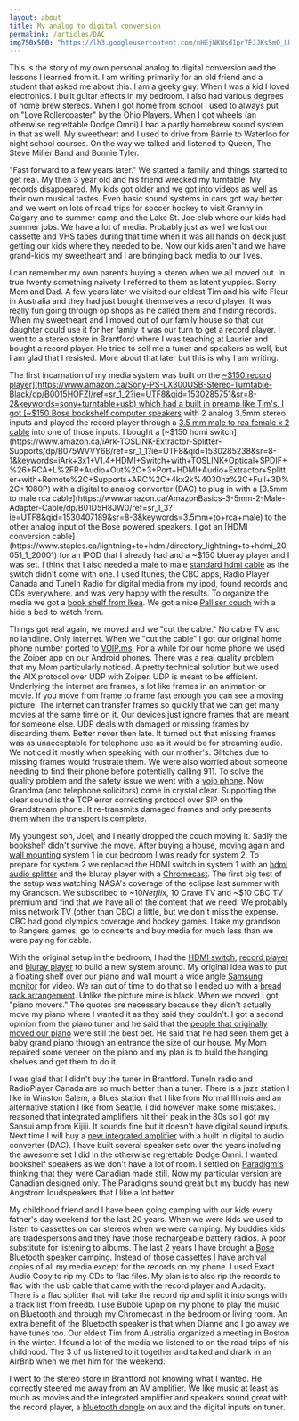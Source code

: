 ```yaml
---
layout: about
title: My analog to digital conversion
permalink: /articles/DAC
img750x500: "https://lh3.googleusercontent.com/nHEjNKWsd1pr7EJJKsSmQ_LU8fwn5uPFeeMs2LKsRqZAMXjTlkL2QH7dz2StB8FJb5uj956Gm4HirREcHVReyVcTa5id1P8p_SKvI0zWluOaEc7HEKx5RYqkKJrouLWznXVGVc4uK4mFKoPGj1azeDFz0yQqZH2YNAnpDT-MJtf7DuGRRntUcgxuGalgJqFFEqqQdvGXTd1ef1sU-PUQwL1QTKHyoZoNjsYmwSZ7AUW9b0Zs6jiAO9CskCf-zaheQ8e6sl0tXT03z9BsxU6BxMHUXo7BTDAtKRIAOB7_ccvj7Pa6lXBLzD3bCKfqg82OMRV7E9l6RNWs2LhQWSqG7SYb72G0kVxrqwOU5NXOD0_Os8GzVz__BFeAbGXSw7K2PduHhlyb3XjtktU4juPYjWl2Y8hT226vEY4b_Bc753nkPTE_E0I3h5UpyrKbHgx9mcg7b96bydpDmZ3-3gPWM6X5sFLrhESC2UBqUsqxiiIPt980UDbjJmafreQZkj35EFJ4BzmBbLBWiJdTEzPDSySvuFr_pQYqNRDNeufK506vlFdKvsdxA1POMSxBgyOcpImfDywjoaZfmocRNODpyWge-4gJS_UuKsPS-1zUCk3g4TVLRdtZ1hzYPVm3W1K9rjEVr5YZ9HD-2mh7UFdEcafiP5LBM56O=w552-h735-no"
---
```


 This is the story of my own personal analog to digital conversion and the lessons I learned from it. I am writing primarily for an old friend and a student that asked me about this. I am a geeky guy. When I was a kid I loved electronics. I built guitar effects in my bedroom. I also had various degrees of home brew stereos. When I got home from school I used to always put on "Love Rollercoaster" by the Ohio Players. When I got wheels (an otherwise regrettable Dodge Omni) I had a partly homebrew sound system in that as well. My sweetheart and I used to drive from Barrie to Waterloo for night school courses. On the way we talked and listened to Queen, The Steve Miller Band and Bonnie Tyler. 

"Fast forward to a few years later." We started a family and things started to get real. My then 3 year old and his friend wrecked my turntable. My records disappeared. My kids got older and we got into videos as well as their own musical tastes. Even basic sound systems in cars got way better and we went on lots of road trips for soccer hockey to visit Granny in Calgary and to summer camp and the Lake St. Joe club where our kids had summer jobs. We have a lot of media. Probably just as well we lost our cassette and VHS tapes during that time when it was all hands on deck just getting our kids where they needed to be. Now our kids aren't and we have grand-kids my sweetheart and I are bringing back media to our lives.

I can remember my own parents buying a stereo when we all moved out. In true twenty something naivety I referred to them as latent yuppies. Sorry Mom and Dad. A few years later we visited our eldest Tim and his wife Fleur in Australia and they had just bought themselves a record player. It was really fun going through op shops as he called them and finding records. When my sweetheart and I moved out of our family house so that our daughter could use it for her family it was our turn to get a record player. I went to a stereo store in Brantford where I was teaching at Laurier and bought a record player. He tried to sell me a tuner and speakers as well, but I am glad that I resisted. More about that later but this is why I am writing.

The first incarnation of my media system was built on the [~$150 record player](https://www.amazon.ca/Sony-PS-LX300USB-Stereo-Turntable-Black/dp/B0015HOFZI/ref=sr_1_2?ie=UTF8&qid=1530285751&sr=8-2&keywords=sony+turntable+usb) which had a built in preamp like Tim's. I got [~$150 Bose bookshelf computer speakers](https://www.amazon.ca/Bose-Companion-Multimedia-Speakers-3-5mm/dp/B00CD1PTF0/ref=sr_1_1?s=electronics&ie=UTF8&qid=1530285891&sr=1-1&keywords=bose+computer+speakers) with 2 analog 3.5mm stereo inputs and played the record player through a [3.5 mm male to rca female x 2 cable](https://www.amazon.ca/UGREEN-Splitter-Smartphones-Tablets-Theater/dp/B00B2HP1MW/ref=sr_1_9?s=electronics&ie=UTF8&qid=1530285962&sr=1-9&keywords=rca+to+3.5+mm) into one of those inputs. I bought a  [~$150 hdmi switch](https://www.amazon.ca/iArk-TOSLINK-Extractor-Splitter-Supports/dp/B075WVVY6B/ref=sr_1_1?ie=UTF8&qid=1530285238&sr=8-1&keywords=iArk+3x1+V1.4+HDMI+Switch+with+TOSLINK+Optical+SPDIF+%26+RCA+L%2FR+Audio+Out%2C+3+Port+HDMI+Audio+Extractor+Splitter+with+Remote%2C+Supports+ARC%2C+4kx2k%4030hz%2C+Full+3D%2C+1080P) with a digital to analog converter (DAC) to plug in with a [3.5mm to male rca cable](https://www.amazon.ca/AmazonBasics-3-5mm-2-Male-Adapter-Cable/dp/B01D5H8JW0/ref=sr_1_3?ie=UTF8&qid=1530407189&sr=8-3&keywords=3.5mm+to+rca+male) to the other analog input  of the Bose powered speakers. I got an [HDMI conversion cable](https://www.staples.ca/lightning+to+hdmi/directory_lightning+to+hdmi_20051_1_20001) for an IPOD that I already had and a ~$150 blueray player and I was set. I think that I also needed a male to male [standard hdmi cable](https://www.amazon.ca/Your-Cable-Store-HDMI-1-4/dp/B01H46DAE0/ref=sr_1_6?s=electronics&ie=UTF8&qid=1530286462&sr=1-6&keywords=hdmi+1+foot+cable) as the switch didn't come with one. I used Itunes, the CBC apps, Radio Player Canada and TuneIn Radio for digital media from my ipod, found records and CDs everywhere. and was very happy with the results. To organize the media we got a [book shelf from Ikea](https://www.ikea.com/ca/en/catalog/products/40302289/). We got a nice [Palliser couch](http://www.davisfurniturewa.com/furniture/living-room-furniture/sleeper-sofa/palliser-77500-22-corissa-sofabed-60.php) with a hide a bed to watch from.

Things got real again, we moved and we "cut the cable." No cable TV and no landline. Only internet. When we "cut the cable" I got our original home phone number ported to [VOIP.ms](https://voip.ms). For a while for our home phone we used the Zoiper app on our Android phones. There was a real quality problem that my Mom particularly noticed. A pretty technical solution but we used the AIX protocol over UDP with Zoiper. UDP is meant to be efficient. Underlying the internet are frames, a lot like frames in an animation or movie. If you move from frame to frame fast enough you can see a moving picture. The internet can transfer frames so quickly that we can get many movies at the same time on it. Our devices just ignore frames that are meant for someone else. UDP deals with damaged or missing frames by discarding them. Better never then late. It turned out that missing frames was as unacceptable for telephone use as it would be for streaming audio. We noticed it mostly when speaking with our mother's. Glitches due to missing frames would frustrate them. We were also worried about someone needing to find their phone before potentially calling 911. To solve the quality problem and the safety issue we went with a [voip phone](https://www.amazon.ca/Grandstream-GS-GXP1610-Small-Business-Device/dp/B00U0Z8DFE/ref=sr_1_6?s=electronics&ie=UTF8&qid=1530287703&sr=1-6&keywords=grandstream+voip+phone). Now Grandma (and telephone solicitors) come in crystal clear. Supporting the clear sound is the TCP error correcting protocol over SIP on the Grandstream phone. It re-transmits damaged frames and only presents them when the transport is complete. 

My youngest son, Joel, and I nearly dropped the couch moving it. Sadly the bookshelf didn't survive the move. After buying a house, moving again and [wall mounting](https://www.amazon.ca/dp/B00L1FMBQ4/ref=pe_3034960_236394800_TE_dp_2) system 1 in our bedroom I was ready for system 2. To prepare for system 2 we replaced the HDMI switch in system 1 with an [hdmi audio splitter](https://www.amazon.ca/UGREEN-Extractor-Splitter-Converter-Chromecast/dp/B01LKOTRNA/ref=sr_1_4?s=electronics&ie=UTF8&qid=1530407606&sr=1-4&keywords=ugreen+hdmi+audio+extractor) and the bluray player with a [Chromecast](https://store.google.com/product/chromecast_2015). The first big test of the setup was watching NASA's coverage of the eclipse last summer with my Grandson. We subscribed to ~$10 Netflix, ~$10 Crave TV and ~$10 CBC TV premium and find that we have all of the content that we need. We probably miss network TV (other than CBC) a little, but we don't miss the expense. CBC had good olympics coverage and hockey games. I take my grandson to Rangers games, go to concerts and buy media for much less than we were paying for cable.

With the original setup in the bedroom, I had the [HDMI switch](https://www.amazon.ca/iArk-TOSLINK-Extractor-Splitter-Supports/dp/B075WVVY6B/ref=sr_1_1?ie=UTF8&qid=1530285238&sr=8-1&keywords=iArk+3x1+V1.4+HDMI+Switch+with+TOSLINK+Optical+SPDIF+%26+RCA+L%2FR+Audio+Out%2C+3+Port+HDMI+Audio+Extractor+Splitter+with+Remote%2C+Supports+ARC%2C+4kx2k%4030hz%2C+Full+3D%2C+1080P), [record player](https://www.amazon.ca/Sony-PS-LX300USB-Stereo-Turntable-Black/dp/B0015HOFZI/ref=sr_1_2?ie=UTF8&qid=1530285751&sr=8-2&keywords=sony+turntable+usb) and [bluray player](https://www.amazon.ca/Sony-BDPS6500-Upscaling-Blu-ray-Player/dp/B00X6AGWRQ/ref=sr_1_1?s=electronics&ie=UTF8&qid=1530409817&sr=1-1&keywords=BDPS6500) to build a new system around. My original idea was to put a floating shelf over our piano and wall mount a wide angle [Samsung monitor](https://www.amazon.ca/Samsung-S22F352FHN-Bezel-Monitor-1920x1080/dp/B01F9UBTMI/ref=sr_1_10?ie=UTF8&qid=1530408711&sr=8-10&keywords=samsung+vesa+monitor) for video. We ran out of time to do that so I ended up with a [bread rack arrangement](https://www.homedepot.com/p/Seville-Classics-24-in-W-x-72-in-H-x-18-in-D-5-Shelf-Steel-Wire-Wheeled-Shelving-Unit-in-UltraZinc-SHE18240ZB/206965860). Unlike the picture mine is black. When we moved I got "piano movers." The quotes are necessary because they didn't actually move my piano where I wanted it as they said they couldn't. I got a second opinion from the piano tuner and he said that the [people that originally moved our piano](https://www.attunedmoving.com/) were still the best bet. He said that he had seen them get a baby grand piano through an entrance the size of our house. My Mom repaired some veneer on the piano and my plan is to build the hanging shelves and get them to do it.

I was glad that I didn't buy the tuner in Brantford. TuneIn radio and RadioPlayer Canada are so much better than a tuner. There is a jazz station I like in Winston Salem, a Blues station that I like from Normal Illinois and an alternative station I like from Seattle. I did however make some mistakes. I reasoned that integrated amplifiers hit their peak in the 80s so I got my Sansui amp from Kijiji. It sounds fine but it doesn't have digital sound inputs. Next time I will buy a [new integrated amplifier](https://www.amazon.ca/Onkyo-A-9010-Integrated-Stereo-Amplifier/dp/B00SY20TE8/ref=sr_1_1?ie=UTF8&qid=1530406546&sr=8-1&keywords=Onkyo+A-9010+Integrated+Stereo+Amplifier) with a built in digital to audio converter (DAC). I have built several speaker sets over the years including the awesome set I did in the otherwise regrettable Dodge Omni. I wanted bookshelf speakers as we don't have a lot of room. I settled on [Paradigm's](https://www.paradigm.com/products-archived/type=bookshelf/model=atom-monitor/page=overview) thinking that they were Canadian made still. Now my particular version are Canadian designed only. The Paradigms sound great but my buddy has new Angstrom loudspeakers that I like a lot better.

My childhood friend and I have been going camping with our kids every father's day weekend for the last 20 years. When we were kids we used to listen to cassettes on car stereos when we were camping. My buddies kids are tradespersons and they have those rechargeable battery radios. A poor substitute for listening to albums. The last 2 years I have brought a [Bose Bluetooth speaker](https://www.amazon.ca/dp/B01HETFQKS/ref=pe_3034960_233709270_TE_item) camping. Instead of those cassettes I have archival copies of all my media except for the records on my phone. I used Exact Audio Copy to rip my CDs to flac files. My plan is to also rip the records to flac with the usb cable that came with the record player and Audacity. There is a flac splitter that will take the record rip and split it into songs with a track list from freedb. I use Bubble Upnp on my phone to play the music on Bluetooth and through my Chromecast in the bedroom or living room. An extra benefit of the Bluetooth speaker is that when Dianne and I go away we have tunes too. Our eldest Tim from Australia organized a meeting in Boston in the winter. I found a lot of the media we listened to on the road trips of his childhood. The 3 of us listened to it together and talked and drank in an AirBnb when we met him for the weekend.  

I went to the stereo store in Brantford not knowing what I wanted. He correctly steered me away from an AV amplifier. We like music at least as much as movies and the integrated amplifier and speakers sound great with the record player, a [bluetooth dongle](https://www.amazon.ca/dp/B009OBCAW2/ref=pe_3034960_236394800_TE_dp_2) on aux and the digital inputs on tuner.
